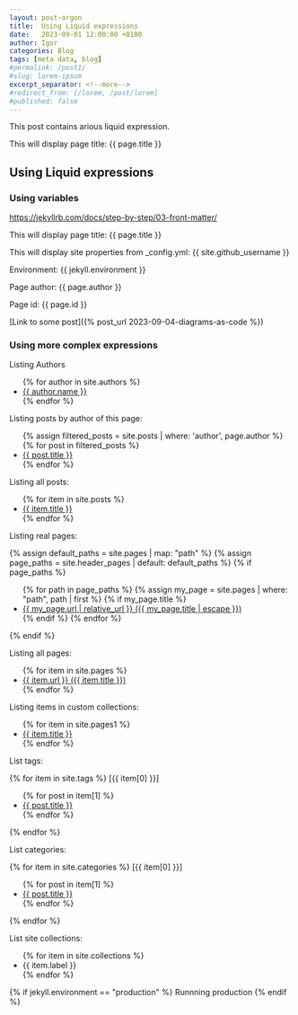 ```yaml
---
layout: post-argon
title:  Using Liquid expressions
date:   2023-09-01 12:00:00 +0100
author: Igor
categories: Blog
tags: [meta data, blog]
#permalink: /post1/
#slug: lorem-ipsum
excerpt_separator: <!--more-->
#redirect_from: [/lorem, /post/lorem]
#published: false
---
```


This post contains arious liquid expression.

This will display page title: {{ page.title }}

<!--more-->

## Using Liquid expressions

### Using variables

https://jekyllrb.com/docs/step-by-step/03-front-matter/

This will display page title: {{ page.title }}

This will display site properties from _config.yml: {{ site.github_username }}

Environment: {{ jekyll.environment }}

Page author: {{ page.author }}

Page id: {{ page.id }}

[Link to some post]({% post_url 2023-09-04-diagrams-as-code %})

### Using more complex expressions

Listing Authors

<ul>
    {% for author in site.authors %}
      <li>
       <a href="{{ author.url }}">{{ author.name }}</a>
      </li>
    {% endfor %}
</ul>

Listing posts by author of this page:
<ul>
  {% assign filtered_posts = site.posts | where: 'author', page.author %}
  {% for post in filtered_posts %}
    <li><a href="{{ post.url }}">{{ post.title }}</a></li>
  {% endfor %}
</ul>


Listing all posts:
<ul>
  {% for item in site.posts %}
    <li><a href="{{ item.url }}">{{ item.title }}</a></li>
  {% endfor %}
</ul>

Listing real pages:

{% assign default_paths = site.pages | map: "path" %}
{% assign page_paths = site.header_pages | default: default_paths %}
{% if page_paths %}
<ul>
{% for path in page_paths %}
  {% assign my_page = site.pages | where: "path", path | first %}
  {% if my_page.title %}
  <li><a href="{{ my_page.url | relative_url }}">{{ my_page.url | relative_url }} ({{ my_page.title | escape }})</a></li>
  {% endif %}
{% endfor %}
</ul>
{% endif %}

Listing all pages:
<ul>
  {% for item in site.pages %}
       <li><a href="{{ item.url }}">{{ item.url }} ({{ item.title }})</a></li>
  {% endfor %}
</ul>

Listing items in custom collections:
<ul>
  {% for item in site.pages1 %}
    <li><a href="{{ item.url }}">{{ item.title }}</a></li>
  {% endfor %}
</ul>


List tags:

{% for item in site.tags %}
  [{{ item[0] }}]
  <ul>
    {% for post in item[1] %}
      <li><a href="{{ post.url }}">{{ post.title }}</a></li>
    {% endfor %}
  </ul>
{% endfor %}


List categories:

{% for item in site.categories %}
  [{{ item[0] }}]
  <ul>
    {% for post in item[1] %}
      <li><a href="{{ post.url }}">{{ post.title }}</a></li>
    {% endfor %}
  </ul>
{% endfor %}


List site collections:

<ul>
  {% for item in site.collections %}
    <li>{{ item.label }}</li>
  {% endfor %}
</ul>

{% if jekyll.environment == "production" %}
  Runnning production
{% endif %}
